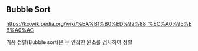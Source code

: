 ## Bubble Sort

https://ko.wikipedia.org/wiki/%EA%B1%B0%ED%92%88_%EC%A0%95%EB%A0%AC


거품 정렬(Bubble sort)은 두 인접한 원소를 검사하여 정렬